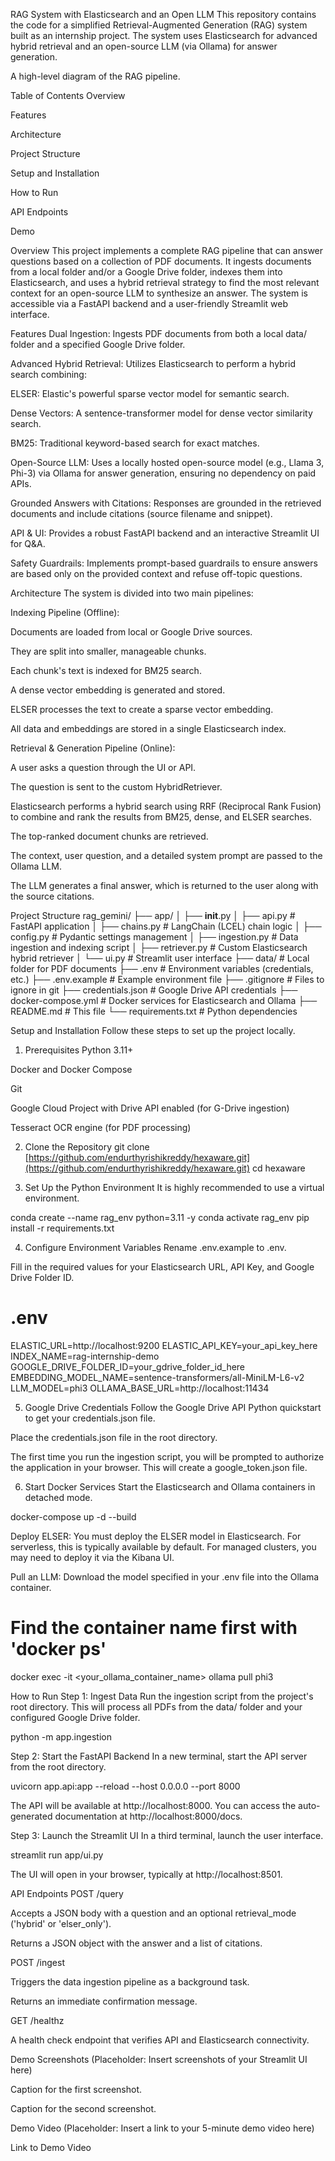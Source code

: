 RAG System with Elasticsearch and an Open LLM
This repository contains the code for a simplified Retrieval-Augmented Generation (RAG) system built as an internship project. The system uses Elasticsearch for advanced hybrid retrieval and an open-source LLM (via Ollama) for answer generation.

A high-level diagram of the RAG pipeline.

Table of Contents
Overview

Features

Architecture

Project Structure

Setup and Installation

How to Run

API Endpoints

Demo

Overview
This project implements a complete RAG pipeline that can answer questions based on a collection of PDF documents. It ingests documents from a local folder and/or a Google Drive folder, indexes them into Elasticsearch, and uses a hybrid retrieval strategy to find the most relevant context for an open-source LLM to synthesize an answer. The system is accessible via a FastAPI backend and a user-friendly Streamlit web interface.

Features
Dual Ingestion: Ingests PDF documents from both a local data/ folder and a specified Google Drive folder.

Advanced Hybrid Retrieval: Utilizes Elasticsearch to perform a hybrid search combining:

ELSER: Elastic's powerful sparse vector model for semantic search.

Dense Vectors: A sentence-transformer model for dense vector similarity search.

BM25: Traditional keyword-based search for exact matches.

Open-Source LLM: Uses a locally hosted open-source model (e.g., Llama 3, Phi-3) via Ollama for answer generation, ensuring no dependency on paid APIs.

Grounded Answers with Citations: Responses are grounded in the retrieved documents and include citations (source filename and snippet).

API & UI: Provides a robust FastAPI backend and an interactive Streamlit UI for Q&A.

Safety Guardrails: Implements prompt-based guardrails to ensure answers are based only on the provided context and refuse off-topic questions.

Architecture
The system is divided into two main pipelines:

Indexing Pipeline (Offline):

Documents are loaded from local or Google Drive sources.

They are split into smaller, manageable chunks.

Each chunk's text is indexed for BM25 search.

A dense vector embedding is generated and stored.

ELSER processes the text to create a sparse vector embedding.

All data and embeddings are stored in a single Elasticsearch index.

Retrieval & Generation Pipeline (Online):

A user asks a question through the UI or API.

The question is sent to the custom HybridRetriever.

Elasticsearch performs a hybrid search using RRF (Reciprocal Rank Fusion) to combine and rank the results from BM25, dense, and ELSER searches.

The top-ranked document chunks are retrieved.

The context, user question, and a detailed system prompt are passed to the Ollama LLM.

The LLM generates a final answer, which is returned to the user along with the source citations.

Project Structure
rag_gemini/
├── app/
│   ├── __init__.py
│   ├── api.py           # FastAPI application
│   ├── chains.py        # LangChain (LCEL) chain logic
│   ├── config.py        # Pydantic settings management
│   ├── ingestion.py     # Data ingestion and indexing script
│   ├── retriever.py     # Custom Elasticsearch hybrid retriever
│   └── ui.py            # Streamlit user interface
├── data/                  # Local folder for PDF documents
├── .env                   # Environment variables (credentials, etc.)
├── .env.example           # Example environment file
├── .gitignore             # Files to ignore in git
├── credentials.json       # Google Drive API credentials
├── docker-compose.yml     # Docker services for Elasticsearch and Ollama
├── README.md              # This file
└── requirements.txt       # Python dependencies

Setup and Installation
Follow these steps to set up the project locally.

1. Prerequisites
Python 3.11+

Docker and Docker Compose

Git

Google Cloud Project with Drive API enabled (for G-Drive ingestion)

Tesseract OCR engine (for PDF processing)

2. Clone the Repository
git clone [https://github.com/endurthyrishikreddy/hexaware.git](https://github.com/endurthyrishikreddy/hexaware.git)
cd hexaware

3. Set Up the Python Environment
It is highly recommended to use a virtual environment.

conda create --name rag_env python=3.11 -y
conda activate rag_env
pip install -r requirements.txt

4. Configure Environment Variables
Rename .env.example to .env.

Fill in the required values for your Elasticsearch URL, API Key, and Google Drive Folder ID.

# .env
ELASTIC_URL=http://localhost:9200
ELASTIC_API_KEY=your_api_key_here
INDEX_NAME=rag-internship-demo
GOOGLE_DRIVE_FOLDER_ID=your_gdrive_folder_id_here
EMBEDDING_MODEL_NAME=sentence-transformers/all-MiniLM-L6-v2
LLM_MODEL=phi3
OLLAMA_BASE_URL=http://localhost:11434

5. Google Drive Credentials
Follow the Google Drive API Python quickstart to get your credentials.json file.

Place the credentials.json file in the root directory.

The first time you run the ingestion script, you will be prompted to authorize the application in your browser. This will create a google_token.json file.

6. Start Docker Services
Start the Elasticsearch and Ollama containers in detached mode.

docker-compose up -d --build

Deploy ELSER: You must deploy the ELSER model in Elasticsearch. For serverless, this is typically available by default. For managed clusters, you may need to deploy it via the Kibana UI.

Pull an LLM: Download the model specified in your .env file into the Ollama container.

# Find the container name first with 'docker ps'
docker exec -it <your_ollama_container_name> ollama pull phi3

How to Run
Step 1: Ingest Data
Run the ingestion script from the project's root directory. This will process all PDFs from the data/ folder and your configured Google Drive folder.

python -m app.ingestion

Step 2: Start the FastAPI Backend
In a new terminal, start the API server from the root directory.

uvicorn app.api:app --reload --host 0.0.0.0 --port 8000

The API will be available at http://localhost:8000. You can access the auto-generated documentation at http://localhost:8000/docs.

Step 3: Launch the Streamlit UI
In a third terminal, launch the user interface.

streamlit run app/ui.py

The UI will open in your browser, typically at http://localhost:8501.

API Endpoints
POST /query

Accepts a JSON body with a question and an optional retrieval_mode ('hybrid' or 'elser_only').

Returns a JSON object with the answer and a list of citations.

POST /ingest

Triggers the data ingestion pipeline as a background task.

Returns an immediate confirmation message.

GET /healthz

A health check endpoint that verifies API and Elasticsearch connectivity.

Demo
Screenshots
(Placeholder: Insert screenshots of your Streamlit UI here)

Caption for the first screenshot.

Caption for the second screenshot.

Demo Video
(Placeholder: Insert a link to your 5-minute demo video here)

Link to Demo Video
